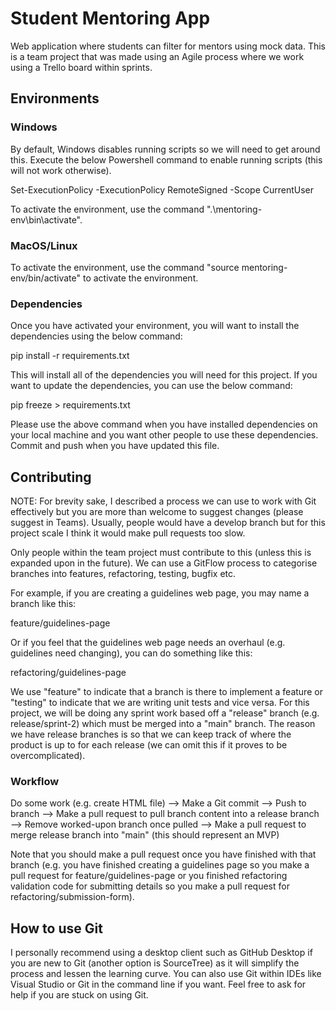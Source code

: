 # Student Mentoring App
Web application where students can filter for mentors using mock data. This is a team project that was made using an Agile process where we work using a Trello board within sprints.

## Environments
### Windows
By default, Windows disables running scripts so we will need to get around this. Execute the below Powershell command to enable running scripts (this will not work otherwise).

Set-ExecutionPolicy -ExecutionPolicy RemoteSigned -Scope CurrentUser

To activate the environment, use the command ".\mentoring-env\bin\activate".

### MacOS/Linux
To activate the environment, use the command "source mentoring-env/bin/activate" to activate the environment. 

### Dependencies
Once you have activated your environment, you will want to install the dependencies using the below command:

pip install -r requirements.txt

This will install all of the dependencies you will need for this project. If you want to update the dependencies, you can use the below command:

pip freeze > requirements.txt

Please use the above command when you have installed dependencies on your local machine and you want other people to use these dependencies. Commit and push when you have updated this file.

## Contributing
NOTE: For brevity sake, I described a process we can use to work with Git effectively but you are more than welcome to suggest changes (please suggest in Teams). Usually, people would have a develop branch but for this project scale I think it would make pull requests too slow.

Only people within the team project must contribute to this (unless this is expanded upon in the future). We can use a GitFlow process to categorise branches into features, refactoring, testing, bugfix etc.

For example, if you are creating a guidelines web page, you may name a branch like this:

feature/guidelines-page

Or if you feel that the guidelines web page needs an overhaul (e.g. guidelines need changing), you can do something like this:

refactoring/guidelines-page

We use "feature" to indicate that a branch is there to implement a feature or "testing" to indicate that we are writing unit tests and vice versa. For this project, we will be doing any sprint work based off a "release" branch (e.g. release/sprint-2) which must be merged into a "main" branch. The reason we have release branches is so that we can keep track of where the product is up to for each release (we can omit this if it proves to be overcomplicated).

### Workflow
Do some work (e.g. create HTML file) --> Make a Git commit --> Push to branch --> Make a pull request to pull branch content into a release branch --> Remove worked-upon branch once pulled --> Make a pull request to merge release branch into "main" (this should represent an MVP)

Note that you should make a pull request once you have finished with that branch (e.g. you have finished creating a guidelines page so you make a pull request for feature/guidelines-page or you finished refactoring validation code for submitting details so you make a pull request for refactoring/submission-form).

## How to use Git
I personally recommend using a desktop client such as GitHub Desktop if you are new to Git (another option is SourceTree) as it will simplify the process and lessen the learning curve. You can also use Git within IDEs like Visual Studio or Git in the command line if you want. Feel free to ask for help if you are stuck on using Git.
